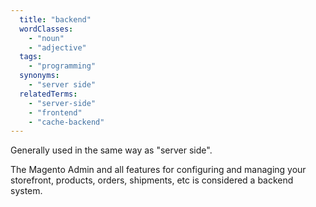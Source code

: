 ```yaml
---
  title: "backend"
  wordClasses:
    - "noun"
    - "adjective"
  tags:
    - "programming"
  synonyms:
    - "server side"
  relatedTerms:
    - "server-side"
    - "frontend"
    - "cache-backend"
---
```

Generally used in the same way as "server side".

The Magento Admin and all features for configuring and managing your storefront, products, orders, shipments, etc is considered a backend system.
